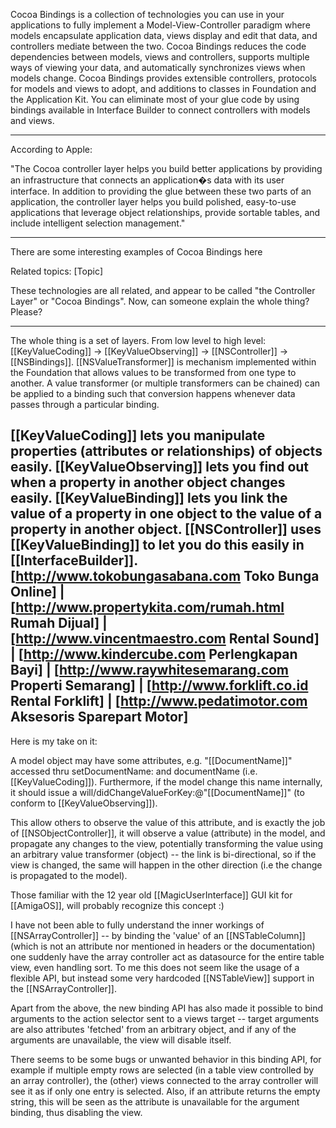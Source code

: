 

Cocoa Bindings is a collection of technologies you can use in your applications to fully implement a Model-View-Controller paradigm where models encapsulate application data, views display and edit that data, and controllers mediate between the two. Cocoa Bindings reduces the code dependencies between models, views and controllers, supports multiple ways of viewing your data, and automatically synchronizes views when models change. Cocoa Bindings provides extensible controllers, protocols for models and views to adopt, and additions to classes in Foundation and the Application Kit. You can eliminate most of your glue code by using bindings available in Interface Builder to connect controllers with models and views.


----

According to Apple:

"The Cocoa controller layer helps you build better applications by providing an infrastructure that connects an application�s data with its user interface. In addition to providing the glue between these two parts of an application, the controller layer helps you build polished, easy-to-use applications that leverage object relationships, provide sortable tables, and include intelligent selection management."



----

There are some interesting examples of Cocoa Bindings here


Related topics: [Topic]

These technologies are all related, and appear to be called "the Controller Layer" or "Cocoa Bindings".
Now, can someone explain the whole thing? Please?

----

The whole thing is a set of layers.  From low level to high level:  [[KeyValueCoding]] -> [[KeyValueObserving]] -> [[NSController]] -> [[NSBindings]].   [[NSValueTransformer]] is mechanism implemented within the Foundation that allows values to be transformed from one type to another.   A value transformer (or multiple transformers can be chained) can be applied to a binding such that conversion happens whenever data passes through a particular binding.

[[KeyValueCoding]] lets you manipulate properties (attributes or relationships) of objects easily.  [[KeyValueObserving]] lets you find out when a property in another object changes easily.  [[KeyValueBinding]] lets you link the value of a property in one object to the value of a property in another object.  [[NSController]] uses [[KeyValueBinding]] to let you do this easily in [[InterfaceBuilder]].
[http://www.tokobungasabana.com Toko Bunga Online] | [http://www.propertykita.com/rumah.html Rumah Dijual] | [http://www.vincentmaestro.com Rental Sound] | [http://www.kindercube.com Perlengkapan Bayi] | [http://www.raywhitesemarang.com Properti Semarang] | [http://www.forklift.co.id Rental Forklift] | [http://www.pedatimotor.com Aksesoris Sparepart Motor]
----

Here is my take on it:

A model object may have some attributes, e.g. "[[DocumentName]]" accessed thru setDocumentName: and documentName (i.e. [[KeyValueCoding]]). Furthermore, if the model change this name internally, it should issue a will/didChangeValueForKey:@"[[DocumentName]]" (to conform to [[KeyValueObserving]]).

This allow others to observe the value of this attribute, and is exactly the job of [[NSObjectController]], it will observe a value (attribute) in the model, and propagate any changes to the view, potentially transforming the value using an arbitrary value transformer (object) -- the link is bi-directional, so if the view is changed, the same will happen in the other direction (i.e the change is propagated to the model).

Those familiar with the 12 year old [[MagicUserInterface]] GUI kit for [[AmigaOS]], will probably recognize this concept :)

I have not been able to fully understand the inner workings of [[NSArrayController]] -- by binding the 'value' of an [[NSTableColumn]] (which is not an attribute nor mentioned in headers or the documentation) one suddenly have the array controller act as datasource for the entire table view, even handling sort. To me this does not seem like the usage of a flexible API, but instead some very hardcoded [[NSTableView]] support in the [[NSArrayController]].

Apart from the above, the new binding API has also made it possible to bind arguments to the action selector sent to a views target -- target arguments are also attributes 'fetched' from an arbitrary object, and if any of the arguments are unavailable, the view will disable itself.

There seems to be some bugs or unwanted behavior in this binding API, for example if multiple empty rows are selected (in a table view controlled by an array controller), the (other) views connected to the array controller will see it as if only one entry is selected. Also, if an attribute returns the empty string, this will be seen as the attribute is unavailable for the argument binding, thus disabling the view.